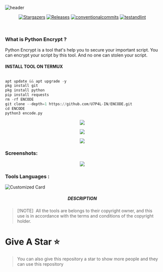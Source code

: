 ![header](https://capsule-render.vercel.app/api?type=waving&color=auto&height=300&section=header&text=PYTHON%20ENCODE&fontSize=90&animation=fadeIn&fontAlignY=38&desc=PYTHON%20TOOLS%20AND%20SCRIPT%20ENCRYPTION%20TOOLS%20BY%20U7P4L!&descAlignY=51&descAlign=62)

</p>
   <p align="center">
      <a href="https://github.com/U7P4L-IN/ENCODE/stargazers">
      <img alt="Stargazers" src="https://img.shields.io/github/stars/U7P4L-IN/ENCODE?style=for-the-badge&logo=github&color=f4dbd6&logoColor=D9E0EE&labelColor=302D41"></a>
      <a href="https://github.com/U7P4L-IN/ENCODE/releases/latest">
      <img alt="Releases" src="https://img.shields.io/github/release/U7P4L-IN/ENCODE?style=for-the-badge&logo=semantic-release&color=f5bde6&logoColor=D9E0EE&labelColor=302D41"/></a>
      <a href="https://www.conventionalcommits.org/en/v1.0.0/">
      <img alt="conventionalcommits" src="https://img.shields.io/badge/Conventional%20Commits-1.0.0-%23FE5196?style=for-the-badge&logo=conventionalcommits&color=ee99a0&logoColor=D9E0EE&labelColor=302D41"></a>
      <a href="https://github.com/U7P4L-IN/ENCODE/actions/workflows/github-action.yml">
      <img alt="testandlint" src="https://img.shields.io/github/actions/workflow/status/vn7n24fzkq/github-profile-summary-cards/test-and-lint.yml?branch=main&label=Test%20and%20Lint&style=for-the-badge&color=a6da95"></a>
   </p>
   
</br>
<p align="center">

### What is Python Encrypt ?

Python Encrypt is a tool that's help you to secure your important script. You can encrypt your script by this tool. And no one can stolen your script.

</p>
  
#### INSTALL TOOL ON TERMUX
```python

apt update && apt upgrade -y
pkg install git
pkg install python
pip install requests
rm -rf ENCODE
git clone --depth=1 https://github.com/U7P4L-IN/ENCODE.git
cd ENCODE
python3 encode.py
```
<p align="center"><img src="https://github.com/U7P4L-IN/ENCODE/blob/main/image/carbon%20(4).png">

<p align="center"><img src="https://github.com/U7P4L-IN/ENCODE/blob/main/image/Screenshot%20from%202024-01-28%2016-47-18.png">
<p align="center"><img src="https://github.com/U7P4L-IN/ENCODE/blob/main/image/photo_2024-01-30_13-48-38.jpg">  
    
### Screenshots:
<p align="center"><img src="https://github.com/U7P4L-IN/ENCODE/blob/main/image/GridArt_20240115_180400447.jpg">

 ### Tools Languages :

![Customized Card](https://github-readme-stats.vercel.app/api/pin?username=U7P4L-IN&repo=ENCODE&title_color=fff&icon_color=f9f9f9&text_color=9f9f9f&bg_color=151515)

<h5 align="center"><b>DESCRIPTION</b></h5>

> [!NOTE]  
> All the tools are belongs to their copyright owner, and this use is in accordance with the terms and conditions of the copyright holder.

# Give A Star ⭐

> You can also give this repository a star to show more people and they can use this repository
